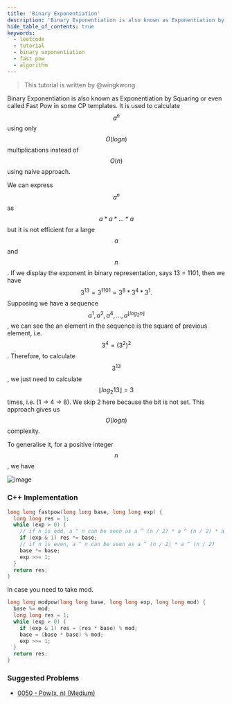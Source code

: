```yaml
---
title: 'Binary Exponentiation'
description: 'Binary Exponentiation is also known as Exponentiation by Squaring.'
hide_table_of_contents: true
keywords:
  - leetcode
  - tutorial
  - binary exponentiation
  - fast pow
  - algorithm
---
```


> This tutorial is written by @wingkwong

Binary Exponentiation is also known as Exponentiation by Squaring or even called Fast Pow in some CP templates. It is used to calculate $$a ^ n$$ using only $$O(logn)$$ multiplications instead of $$O(n)$$using naive approach.

We can express $$a ^ n$$as $$a * a * ... * a$$ but it is not efficient for a large $$a$$ and $$n$$. If we display the exponent in binary representation, says 13 = 1101, then we have $$3 ^{13} = 3^{1101} = 3^8*3^4*3^1.$$ Supposing we have a sequence $$a ^ 1, a ^ 2, a ^4, ..., a^{\lfloor log_2 n\rfloor}$$, we can see the an element in the sequence is the square of previous element, i.e. $$3 ^ 4 = (3^2)^2$$. Therefore, to calculate $$3 ^ {13}$$, we just need to calculate $${\lfloor log_2 13\rfloor} = 3$$ times, i.e. (1 -> 4 -> 8). We skip 2 here because the bit is not set. This approach gives us $$O(log n)$$ complexity.

To generalise it, for a positive integer $$n$$, we have

![image](https://user-images.githubusercontent.com/35857179/168304432-fa9ac8bb-0eb9-49d9-bdcf-5e3509c1f835.png)

### C++ Implementation

```cpp
long long fastpow(long long base, long long exp) {
  long long res = 1;
  while (exp > 0) {
    // if n is odd, a ^ n can be seen as a ^ (n / 2) * a ^ (n / 2) * a
    if (exp & 1) res *= base;
    // if n is even, a ^ n can be seen as a ^ (n / 2) * a ^ (n / 2)
    base *= base;
    exp >>= 1;
  }
  return res;
}
```

In case you need to take mod.

```cpp
long long modpow(long long base, long long exp, long long mod) {
  base %= mod;
  long long res = 1;
  while (exp > 0) {
    if (exp & 1) res = (res * base) % mod;
    base = (base * base) % mod;
    exp >>= 1;
  }
  return res;
}

```

### Suggested Problems

* [0050 - Pow(x, n) (Medium)](../../../solutions/0000-0099/pow-x-n-medium)
